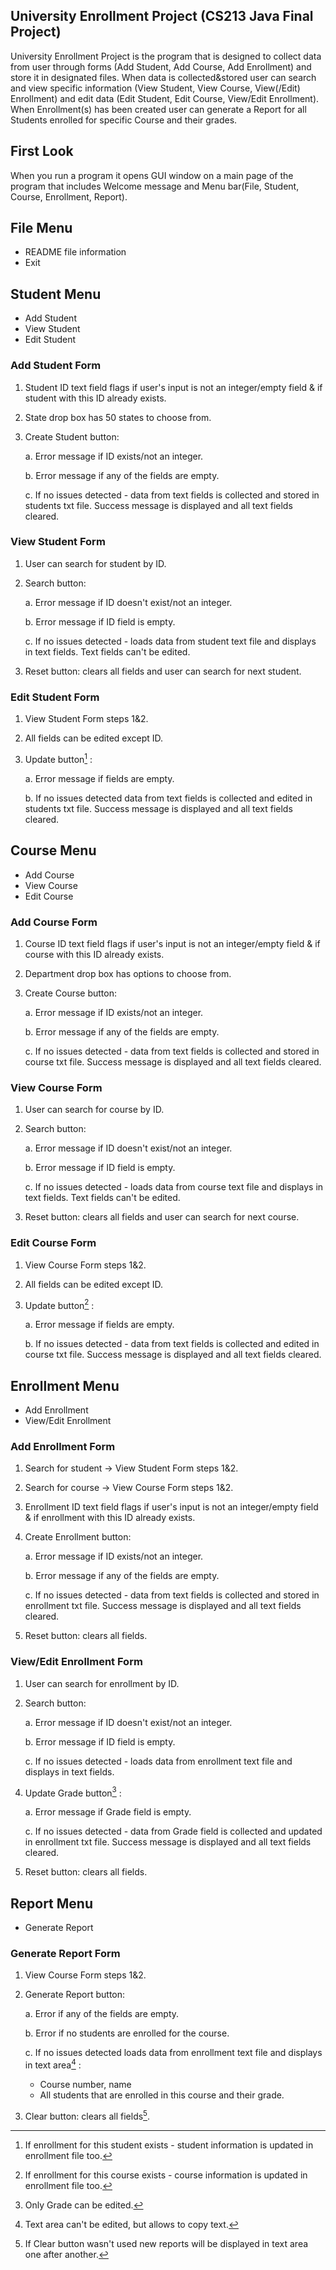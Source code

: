## University Enrollment Project (CS213 Java Final Project)
  University Enrollment Project is the program that is designed to 
collect data from user through forms (Add Student, Add Course,
Add Enrollment) and store it in designated files. When data is
collected&stored user can search and view specific information
(View Student, View Course, View(/Edit) Enrollment) and edit
data (Edit Student, Edit Course, View/Edit Enrollment).
  When Enrollment(s) has been created user can generate a 
Report for all Students enrolled for specific Course and their
grades. 

## First Look
  When you run a program it opens GUI window on a main page of 
the program that includes Welcome message and Menu bar(File,
Student, Course, Enrollment, Report).

## File Menu
  + README file information
  + Exit  

## Student Menu
  + Add Student
  + View Student
  + Edit Student
    
### Add Student Form 
  1. Student ID text field flags if user's input is not an
integer/empty field & if student with this ID already exists.
  2. State drop box has 50 states to choose from.
  3. Create Student button:
     
     a. Error message if ID exists/not an integer.
     
     b. Error message if any of the fields are empty.
     
     c. If no issues detected - data from text fields is 
     collected and stored in students txt file. Success 
     message is displayed and all text fields cleared.

### View Student Form 
  1. User can search for student by ID.
  2. Search button:
     
     a. Error message if ID doesn't exist/not an integer.
     
     b. Error message if ID field is empty.
     
     c. If no issues detected - loads data from student text 
     file and displays in text fields. Text fields can't be
     edited.
     
  4. Reset button: clears all fields and user can search for
next student.

### Edit Student Form 
  1. View Student Form steps 1&2.
  2. All fields can be edited except ID.
  3. Update button[^1] :
     
     a. Error message if fields are empty.
     
     b. If no issues detected data from text fields is 
     collected and edited in students txt file. Success 
     message is displayed and all text fields cleared.
     
[^1]: If enrollment for this student exists - student information
is updated in enrollment file too. 

## Course Menu
  + Add Course
  + View Course
  + Edit Course

### Add Course Form 
  1. Course ID text field flags if user's input is not an
integer/empty field & if course with this ID already exists.
  2. Department drop box has options to choose from.
  3. Create Course button:
     
     a. Error message if ID exists/not an integer.
     
     b. Error message if any of the fields are empty.
     
     c. If no issues detected - data from text fields is 
     collected and stored in course txt file. Success 
     message is displayed and all text fields cleared.

### View Course Form 

  1. User can search for course by ID.
  2. Search button:
     
     a. Error message if ID doesn't exist/not an integer.
     
     b. Error message if ID field is empty.
     
     c. If no issues detected - loads data from course text 
     file and displays in text fields. Text fields can't be
     edited.
     
  4. Reset button: clears all fields and user can search for
next course.

### Edit Course Form 

  1. View Course Form steps 1&2.
  2. All fields can be edited except ID.
  3. Update button[^2] :
     
     a. Error message if fields are empty.
     
     b. If no issues detected - data from text fields is 
     collected and edited in course txt file. Success 
     message is displayed and all text fields cleared.
     
[^2]: If enrollment for this course exists - course information
is updated in enrollment file too.

## Enrollment Menu
  + Add Enrollment 
  + View/Edit Enrollment 

### Add Enrollment Form 

  1. Search for student -> View Student Form steps 1&2.
  2. Search for course -> View Course Form steps 1&2.
  3. Enrollment ID text field flags if user's input is not an
integer/empty field & if enrollment with this ID already 
exists.
  4. Create Enrollment button:
     
     a. Error message if ID exists/not an integer.
     
     b. Error message if any of the fields are empty.
     
     c. If no issues detected - data from text fields is 
     collected and stored in enrollment txt file. Success 
     message is displayed and all text fields cleared.
     
  6. Reset button: clears all fields.

### View/Edit Enrollment Form 

  1. User can search for enrollment by ID.
  2. Search button:
     
     a. Error message if ID doesn't exist/not an integer.
     
     b. Error message if ID field is empty.
     
     c. If no issues detected - loads data from enrollment text 
     file and displays in text fields.
     
   [^3]: Only Grade can be edited.
   
  4. Update Grade button[^3] :
  
     a. Error message if Grade field is empty.
     
     c. If no issues detected - data from Grade field is 
     collected and updated in enrollment txt file. Success 
     message is displayed and all text fields cleared.
     
  5. Reset button: clears all fields.

## Report Menu

  + Generate Report

### Generate Report Form 

  1. View Course Form steps 1&2.
  2. Generate Report button:
     
     a. Error if any of the fields are empty.
     
     b. Error if no students are enrolled for the course.
     
     c. If no issues detected loads data from enrollment text
     file and displays in text area[^4] :
     - Course number, name
     - All students that are enrolled in this course and their
     grade.

  [^4]: Text area can't be edited, but allows to copy text. 
  
  3. Clear button: clears all fields[^5].
  
[^5]: If Clear button wasn't used new reports will be displayed
in text area one after another. 

